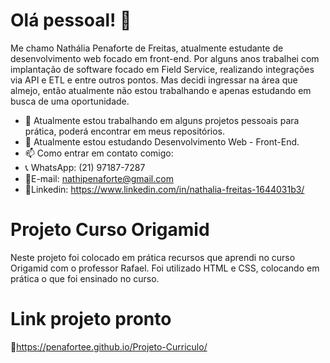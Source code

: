 # Olá pessoal! 👋

Me chamo Nathália Penaforte de Freitas, atualmente estudante de desenvolvimento web focado em front-end.
Por alguns anos trabalhei com implantação de software focado em Field Service, realizando integrações via API e ETL e entre outros pontos.
Mas decidi ingressar na área que almejo, então atualmente não estou trabalhando e apenas estudando em busca de uma oportunidade.

- 🔭 Atualmente estou trabalhando em alguns projetos pessoais para prática, poderá encontrar em meus repositórios.
- 🌱 Atualmente estou estudando Desenvolvimento Web - Front-End.
- 📫 Como entrar em contato comigo:
- 📞 WhatsApp: (21) 97187-7287
- 📧E-mail: nathipenaforte@gmail.com
- 📌Linkedin: https://www.linkedin.com/in/nathalia-freitas-1644031b3/

# Projeto Curso Origamid

Neste projeto foi colocado em prática recursos que aprendi no curso Origamid com o professor Rafael.
Foi utilizado HTML e CSS, colocando em prática o que foi ensinado no curso.

# Link projeto pronto

📌https://penafortee.github.io/Projeto-Curriculo/
